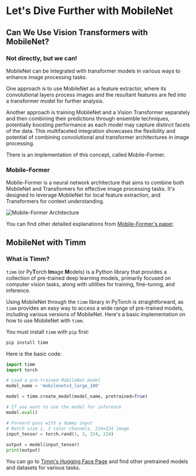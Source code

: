 ﻿# Let's Dive Further with MobileNet
## Can We Use Vision Transformers with MobileNet?
### Not directly, but we can!
MobileNet can be integrated with transformer models in various ways to enhance image processing tasks. 

One approach is to use MobileNet as a feature extractor, where its convolutional layers process images and the resultant features are fed into a transformer model for further analysis.

Another approach is training MobileNet and a Vision Transformer separately and then combining their predictions through ensemble techniques, potentially boosting performance as each model may capture distinct facets of the data. This multifaceted integration showcases the flexibility and potential of combining convolutional and transformer architectures in image processing.

There is an implementation of this concept, called Mobile-Former.

### Mobile-Former
Mobile-Former is a neural network architecture that aims to combine both MobileNet and Transformers for effective image processing tasks. It's designed to leverage MobileNet for local feature extraction, and Transformers for context understanding.

![Mobile-Former Architecture](https://www.researchgate.net/publication/370058769/figure/fig1/AS:11431281148324026@1681702186116/The-overall-architecture-of-Dynamic-Mobile-FormerDMF-and-details-of-DMF-block.png)

You can find other detailed explanations from [Mobile-Former's paper](https://arxiv.org/abs/2108.05895).

## MobileNet with Timm
### What is Timm?
`timm` (or Py**T**orch **Im**age **M**odels) is a Python library that provides a collection of pre-trained deep learning models, primarily focused on computer vision tasks, along with utilities for training, fine-tuning, and inference. 

Using MobileNet through the `timm` library in PyTorch is straightforward, as `timm` provides an easy way to access a wide range of pre-trained models, including various versions of MobileNet.
Here's a basic implementation on how to use MobileNet with `timm`.

You must install `timm` with `pip` first:
```bash
pip install timm
```
Here is the basic code:
```python
import timm 
import torch 

# Load a pre-trained MobileNet model 
model_name = 'mobilenetv3_large_100'  

model = timm.create_model(model_name, pretrained=True) 

# If you want to use the model for inference 
model.eval() 

# Forward pass with a dummy input 
# Batch size 1, 3 color channels, 224x224 image
input_tensor = torch.rand(1, 3, 224, 224)
 
output = model(input_tensor) 
print(output)
```
You can go to [Timm's Hugging Face Page](https://huggingface.co/timm) and find other pretrained models and datasets for various tasks.
